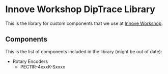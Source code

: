 # Innove Workshop DipTrace Library

This is the library for custom components that we use at [Innove Workshop](http://innoveworkshop.com/).


## Components

This is the list of components included in the library (might be out of date):

  - Rotary Encoders
    - PEC11R-4xxxK-Sxxxx

